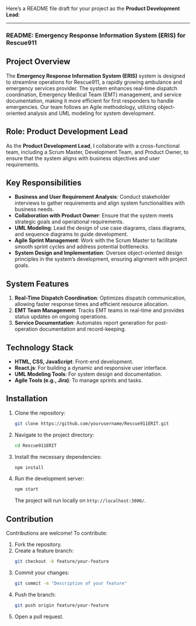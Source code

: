 Here’s a README file draft for your project as the **Product Development Lead**:

---

### README: Emergency Response Information System (ERIS) for Rescue911

## Project Overview

The **Emergency Response Information System (ERIS)** system is designed to streamline operations for Rescue911, a rapidly growing ambulance and emergency services provider. The system enhances real-time dispatch coordination, Emergency Medical Team (EMT) management, and service documentation, making it more efficient for first responders to handle emergencies. Our team follows an Agile methodology, utilizing object-oriented analysis and UML modeling for system development.

## Role: Product Development Lead

As the **Product Development Lead**, I collaborate with a cross-functional team, including a Scrum Master, Development Team, and Product Owner, to ensure that the system aligns with business objectives and user requirements.

## Key Responsibilities

- **Business and User Requirement Analysis**: Conduct stakeholder interviews to gather requirements and align system functionalities with business needs.
- **Collaboration with Product Owner**: Ensure that the system meets strategic goals and operational requirements.
- **UML Modeling**: Lead the design of use case diagrams, class diagrams, and sequence diagrams to guide development.
- **Agile Sprint Management**: Work with the Scrum Master to facilitate smooth sprint cycles and address potential bottlenecks.
- **System Design and Implementation**: Oversee object-oriented design principles in the system’s development, ensuring alignment with project goals.

## System Features

1. **Real-Time Dispatch Coordination**: Optimizes dispatch communication, allowing faster response times and efficient resource allocation.
2. **EMT Team Management**: Tracks EMT teams in real-time and provides status updates on ongoing operations.
3. **Service Documentation**: Automates report generation for post-operation documentation and record-keeping.

## Technology Stack

- **HTML, CSS, JavaScript**: Front-end development.
- **React.js**: For building a dynamic and responsive user interface.
- **UML Modeling Tools**: For system design and documentation.
- **Agile Tools (e.g., Jira)**: To manage sprints and tasks.

## Installation

1. Clone the repository:
   ```bash
   git clone https://github.com/yourusername/Rescue911ERIT.git
   ```

2. Navigate to the project directory:
   ```bash
   cd Rescue911ERIT
   ```

3. Install the necessary dependencies:
   ```bash
   npm install
   ```

4. Run the development server:
   ```bash
   npm start
   ```

   The project will run locally on `http://localhost:3000/`.

## Contribution

Contributions are welcome! To contribute:

1. Fork the repository.
2. Create a feature branch:
   ```bash
   git checkout -b feature/your-feature
   ```
3. Commit your changes:
   ```bash
   git commit -m "Description of your feature"
   ```
4. Push the branch:
   ```bash
   git push origin feature/your-feature
   ```
5. Open a pull request.
